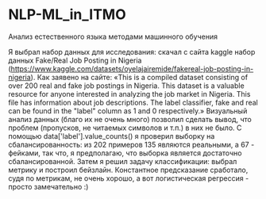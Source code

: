 # NLP-ML_in_ITMO
Анализ естественного языка методами машинного обучения

Я выбрал набор данных для исследования: скачал с сайта kaggle набор данных Fake/Real Job Posting in Nigeria (https://www.kaggle.com/datasets/oyelajairemide/fakereal-job-posting-in-nigeria). 
Как заявено на сайте: «This is a compiled dataset consisting of over 200 real and fake job postings in Nigeria. This dataset is a valuable resource for anyone interested in analyzing the job market in Nigeria. This file has information about job descriptions. The label classifier, fake and real can be found in the "label" column as 1 and 0 respectively.»
Визуальный анализ данных (благо их не очень много) позволил сделать вывод, что проблем (пропусков, не читаемых символов и т.п.) в них не было.
С помощью data['label'].value_counts() я проверил выборку на сбалансированность: из 202 примеров 135 являются реальными, а 67 - фейками, так что, я предполагаю, что выборка является достаточно сбалансированной.
Затем я решил задачу классификации: выбрал метрику и построил бейзлайн.
Константное предсказание сработало, судя по метрикам, не очень хорошо, а вот логистическая регрессия - просто замечательно :)
